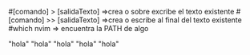 #[comando] > [salidaTexto] =>crea o sobre excribe el texto existente #[comando] >> [salidaTexto] =>crea o escribe al final del texto existente
#which nvim => encuentra la PATH de algo

"hola"
"hola"
"hola"
"hola"
"hola"
